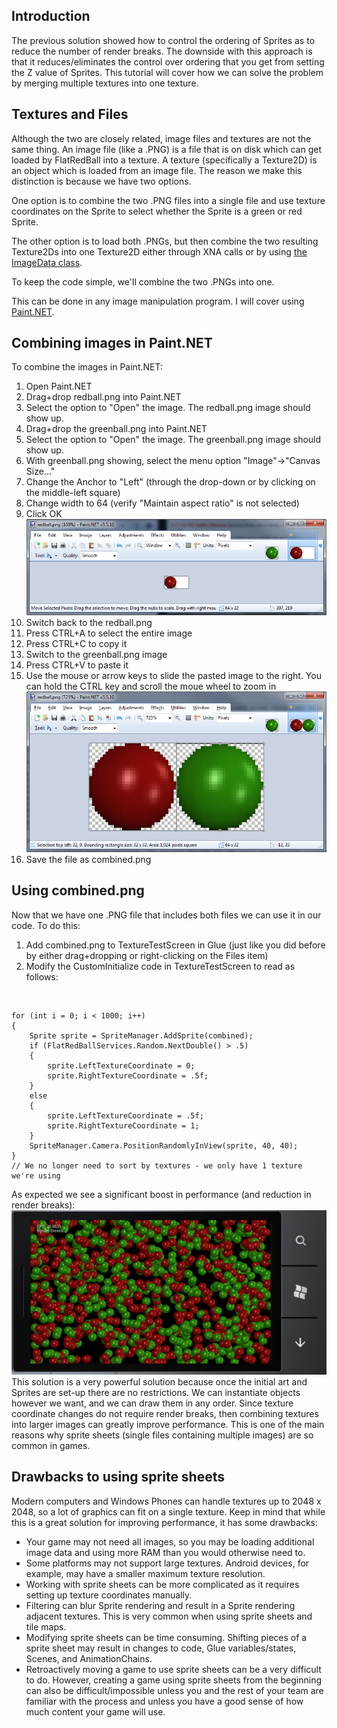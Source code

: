 ## Introduction

The previous solution showed how to control the ordering of Sprites as to reduce the number of render breaks. The downside with this approach is that it reduces/eliminates the control over ordering that you get from setting the Z value of Sprites. This tutorial will cover how we can solve the problem by merging multiple textures into one texture.

## Textures and Files

Although the two are closely related, image files and textures are not the same thing. An image file (like a .PNG) is a file that is on disk which can get loaded by FlatRedBall into a texture. A texture (specifically a Texture2D) is an object which is loaded from an image file. The reason we make this distinction is because we have two options.

One option is to combine the two .PNG files into a single file and use texture coordinates on the Sprite to select whether the Sprite is a green or red Sprite.

The other option is to load both .PNGs, but then combine the two resulting Texture2Ds into one Texture2D either through XNA calls or by using [the ImageData class](/frb/docs/index.php?title=FlatRedBall.Graphics.Texture.ImageData.md "FlatRedBall.Graphics.Texture.ImageData").

To keep the code simple, we'll combine the two .PNGs into one.

This can be done in any image manipulation program. I will cover using [Paint.NET](http://www.getpaint.net/).

## Combining images in Paint.NET

To combine the images in Paint.NET:

1.  Open Paint.NET
2.  Drag+drop redball.png into Paint.NET
3.  Select the option to "Open" the image. The redball.png image should show up.
4.  Drag+drop the greenball.png into Paint.NET
5.  Select the option to "Open" the image. The greenball.png image should show up.
6.  With greenball.png showing, select the menu option "Image"-\>"Canvas Size..."
7.  Change the Anchor to "Left" (through the drop-down or by clicking on the middle-left square)
8.  Change width to 64 (verify "Maintain aspect ratio" is not selected)
9.  Click OK![PaintDotNetMerging1.PNG](/media/migrated_media-PaintDotNetMerging1.PNG)
10. Switch back to the redball.png
11. Press CTRL+A to select the entire image
12. Press CTRL+C to copy it
13. Switch to the greenball.png image
14. Press CTRL+V to paste it
15. Use the mouse or arrow keys to slide the pasted image to the right. You can hold the CTRL key and scroll the moue wheel to zoom in![TwoInOneBalls.PNG](/media/migrated_media-TwoInOneBalls.PNG)
16. Save the file as combined.png

## Using combined.png

Now that we have one .PNG file that includes both files we can use it in our code. To do this:

1.  Add combined.png to TextureTestScreen in Glue (just like you did before by either drag+dropping or right-clicking on the Files item)
2.  Modify the CustomInitialize code in TextureTestScreen to read as follows:

&nbsp;

    for (int i = 0; i < 1000; i++)
    {
        Sprite sprite = SpriteManager.AddSprite(combined);
        if (FlatRedBallServices.Random.NextDouble() > .5)
        {
            sprite.LeftTextureCoordinate = 0;
            sprite.RightTextureCoordinate = .5f;
        }
        else
        {
            sprite.LeftTextureCoordinate = .5f;
            sprite.RightTextureCoordinate = 1;
        }
        SpriteManager.Camera.PositionRandomlyInView(sprite, 40, 40);
    }
    // We no longer need to sort by textures - we only have 1 texture we're using

As expected we see a significant boost in performance (and reduction in render breaks):![RenderingUsingCombined.png](/media/migrated_media-RenderingUsingCombined.png) This solution is a very powerful solution because once the initial art and Sprites are set-up there are no restrictions. We can instantiate objects however we want, and we can draw them in any order. Since texture coordinate changes do not require render breaks, then combining textures into larger images can greatly improve performance. This is one of the main reasons why sprite sheets (single files containing multiple images) are so common in games.

## Drawbacks to using sprite sheets

Modern computers and Windows Phones can handle textures up to 2048 x 2048, so a lot of graphics can fit on a single texture. Keep in mind that while this is a great solution for improving performance, it has some drawbacks:

-   Your game may not need all images, so you may be loading additional image data and using more RAM than you would otherwise need to.
-   Some platforms may not support large textures. Android devices, for example, may have a smaller maximum texture resolution.
-   Working with sprite sheets can be more complicated as it requires setting up texture coordinates manually.
-   Filtering can blur Sprite rendering and result in a Sprite rendering adjacent textures. This is very common when using sprite sheets and tile maps.
-   Modifying sprite sheets can be time consuming. Shifting pieces of a sprite sheet may result in changes to code, Glue variables/states, Scenes, and AnimationChains.
-   Retroactively moving a game to use sprite sheets can be a very difficult to do. However, creating a game using sprite sheets from the beginning can also be difficult/impossible unless you and the rest of your team are familiar with the process and unless you have a good sense of how much content your game will use.
